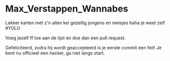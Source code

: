 # Max_Verstappen_Wannabes
Lekker karten met z'n allen kei gezellig jongens en meisjes haha je weet zelf #YOLO

Voeg jezelf ff toe aan de lijst en doe dan een pull request.

Gefeliciteerd, zodra hij wordt geaccepteerd is je eerste commit een feit!
Je bent nu officieel een hacker, ga niet langs start.
